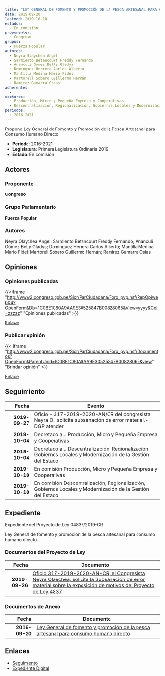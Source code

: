 ```yaml
---
title: "LEY GENERAL DE FOMENTO Y PROMOCIÓN DE LA PESCA ARTESANAL PARA CONSUMO HUMANO DIRECTO"
date: 2019-09-20
lastmod: 2019-10-10
estados: 
  - En comisión
proponentes: 
  - Congreso
grupos: 
  - Fuerza Popular
autores: 
  - Neyra Olaychea Angel
  - Sarmiento Betancourt Freddy Fernando
  - Ananculi Gómez Betty Gladys
  - Domínguez Herrera Carlos Alberto
  - Mantilla Medina Mario Fidel
  - Martorell Sobero Guillermo Hernán
  - Ramírez Gamarra Osías
adherentes: 
  - 
sectores: 
  - Producción, Micro y Pequeña Empresa y Cooperativas
  - Descentralización, Regionalización, Gobiernos Locales y Modernización de la Gestión del Estado
periodos: 
  - 2016-2021
---
```


Propone Ley General de Fomento y Promoción de la Pesca Artesanal para Consumo Humano Directo

- **Periodo**: 2016-2021
- **Legislatura**: Primera Legislatura Ordinaria 2019
- **Estado**: En comisión

## Actores

### Proponente

**Congreso**

### Grupo Parlamentario

**Fuerza Popular**

### Autores

Neyra Olaychea Angel; Sarmiento Betancourt Freddy Fernando; Ananculi Gómez Betty Gladys; Domínguez Herrera Carlos Alberto; Mantilla Medina Mario Fidel; Martorell Sobero Guillermo Hernán; Ramírez Gamarra Osías


## Opiniones

### Opiniones publicadas

{{<iframe "http://www2.congreso.gob.pe/Sicr/ParCiudadana/Foro_pvp.nsf/RepOpiweb04?OpenForm&Db=1C0BE1C80A9AA9E30525847B00828065&View=yyyy&Col=zzzzz" "Opiniones publicadas" >}}

[Enlace](http://www2.congreso.gob.pe/Sicr/ParCiudadana/Foro_pvp.nsf/RepOpiweb04?OpenForm&Db=1C0BE1C80A9AA9E30525847B00828065&View=yyyy&Col=zzzzz)
### Publicar opinión

{{< iframe "http://www2.congreso.gob.pe/Sicr/ParCiudadana/Foro_pvp.nsf/Documentos?OpenForm&ParentUnid=1C0BE1C80A9AA9E30525847B00828065&view" "Brindar opinión" >}}

[Enlace](http://www2.congreso.gob.pe/Sicr/ParCiudadana/Foro_pvp.nsf/Documentos?OpenForm&ParentUnid=1C0BE1C80A9AA9E30525847B00828065&view)

## Seguimiento

| Fecha | Evento |
|------:|--------|
| **2019-09-27** | Oficio - 317-2019-2020-AN/CR del congresista Neyra O., solicita subsanación de error material.-DGP atender|
| **2019-10-04** | Decretado a... Producción, Micro y Pequeña Empresa y Cooperativas|
| **2019-10-04** | Decretado a... Descentralización, Regionalización, Gobiernos Locales y Modernización de la Gestión del Estado|
| **2019-10-10** | En comisión Producción, Micro y Pequeña Empresa y Cooperativas|
| **2019-10-10** | En comisión Descentralización, Regionalización, Gobiernos Locales y Modernización de la Gestión del Estado|


## Expediente

Expediente del Proyecto de Ley 04837/2019-CR

Ley General de fomento y promoción de la pesca artesanal para consumo humano directo


### Documentos del Proyecto de Ley

| Fecha | Documento |
|------:|--------|
| **2019-09-26** | [Oficio 317-2019-2020-AN-CR, el Congresista Neyra Olaechea, solicita la Subsanación de error material sobre la exposición de motivos del Proyecto de Ley 4837](http://www.leyes.congreso.gob.pe/Documentos/2016_2021/Oficios/Congresistas/OFICIO-317-2019-2020-AN-CR.pdf) |

### Documentos de Anexo

| Fecha | Documento |
|------:|--------|
| **2019-09-20** | [Ley General de fomento y promoción de la pesca artesanal para consumo humano directo](http://www.leyes.congreso.gob.pe/Documentos/2016_2021/Proyectos_de_Ley_y_de_Resoluciones_Legislativas/PL04837_20190920.pdf) |

## Enlaces 

- [Seguimiento](http://www2.congreso.gob.pehttp://www2.congreso.gob.pe/Sicr/TraDocEstProc/CLProLey2016.nsf/f7fff46988ca05b1052578e100829cc7/262c3d51148ee48c0525847b007a58a0?OpenDocument)
- [Expediente Digital](http://www2.congreso.gob.pehttp://www2.congreso.gob.pe/Sicr/TraDocEstProc/CLProLey2016.nsf/f7fff46988ca05b1052578e100829cc7/262c3d51148ee48c0525847b007a58a0?OpenDocument&Click=05257FB7005EB655.eb71d0cf91d8294e05256cdf006b5706/$Body/0.1C6C)
